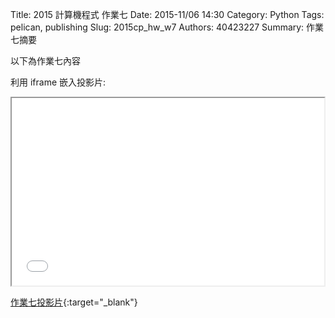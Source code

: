Title: 2015 計算機程式 作業七
Date: 2015-11/06 14:30
Category: Python
Tags: pelican, publishing
Slug: 2015cp_hw_w7
Authors: 40423227
Summary: 作業七摘要

以下為作業七內容

利用 iframe 嵌入投影片:

<iframe src="40423227_cp_w7_p.html" width="500" height="300"></iframe>

[作業七投影片](40423227_cp_w7_p.html){:target="_blank"}